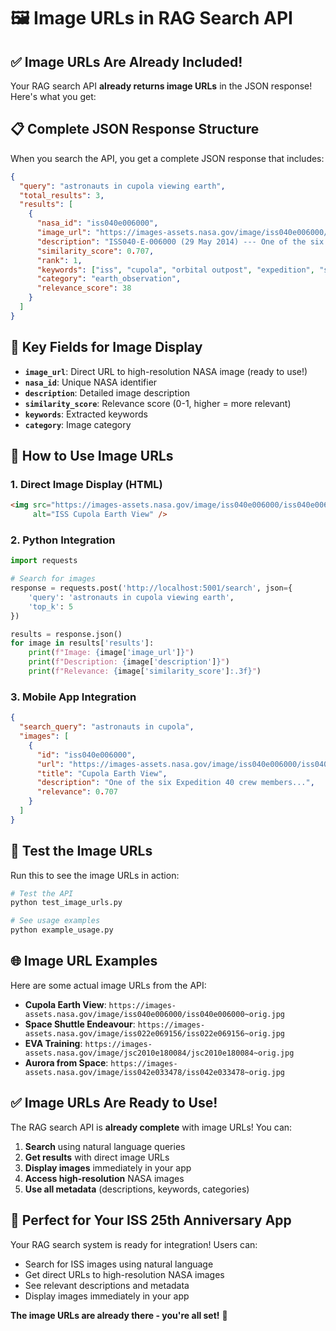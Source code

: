 # 🖼️ Image URLs in RAG Search API

## ✅ **Image URLs Are Already Included!**

Your RAG search API **already returns image URLs** in the JSON response! Here's what you get:

## 📋 **Complete JSON Response Structure**

When you search the API, you get a complete JSON response that includes:

```json
{
  "query": "astronauts in cupola viewing earth",
  "total_results": 3,
  "results": [
    {
      "nasa_id": "iss040e006000",
      "image_url": "https://images-assets.nasa.gov/image/iss040e006000/iss040e006000~orig.jpg",
      "description": "ISS040-E-006000 (29 May 2014) --- One of the six Expedition 40 crew members positioned himself in the Cupola to photograph this image of Earth's horizon and the blackness of space.",
      "similarity_score": 0.707,
      "rank": 1,
      "keywords": ["iss", "cupola", "orbital outpost", "expedition", "space station"],
      "category": "earth_observation",
      "relevance_score": 38
    }
  ]
}
```

## 🔑 **Key Fields for Image Display**

- **`image_url`**: Direct URL to high-resolution NASA image (ready to use!)
- **`nasa_id`**: Unique NASA identifier
- **`description`**: Detailed image description
- **`similarity_score`**: Relevance score (0-1, higher = more relevant)
- **`keywords`**: Extracted keywords
- **`category`**: Image category

## 🚀 **How to Use Image URLs**

### **1. Direct Image Display (HTML)**
```html
<img src="https://images-assets.nasa.gov/image/iss040e006000/iss040e006000~orig.jpg" 
     alt="ISS Cupola Earth View" />
```

### **2. Python Integration**
```python
import requests

# Search for images
response = requests.post('http://localhost:5001/search', json={
    'query': 'astronauts in cupola viewing earth',
    'top_k': 5
})

results = response.json()
for image in results['results']:
    print(f"Image: {image['image_url']}")
    print(f"Description: {image['description']}")
    print(f"Relevance: {image['similarity_score']:.3f}")
```

### **3. Mobile App Integration**
```json
{
  "search_query": "astronauts in cupola",
  "images": [
    {
      "id": "iss040e006000",
      "url": "https://images-assets.nasa.gov/image/iss040e006000/iss040e006000~orig.jpg",
      "title": "Cupola Earth View",
      "description": "One of the six Expedition 40 crew members...",
      "relevance": 0.707
    }
  ]
}
```

## 🧪 **Test the Image URLs**

Run this to see the image URLs in action:

```bash
# Test the API
python test_image_urls.py

# See usage examples
python example_usage.py
```

## 🌐 **Image URL Examples**

Here are some actual image URLs from the API:

- **Cupola Earth View**: `https://images-assets.nasa.gov/image/iss040e006000/iss040e006000~orig.jpg`
- **Space Shuttle Endeavour**: `https://images-assets.nasa.gov/image/iss022e069156/iss022e069156~orig.jpg`
- **EVA Training**: `https://images-assets.nasa.gov/image/jsc2010e180084/jsc2010e180084~orig.jpg`
- **Aurora from Space**: `https://images-assets.nasa.gov/image/iss042e033478/iss042e033478~orig.jpg`

## ✅ **Image URLs Are Ready to Use!**

The RAG search API is **already complete** with image URLs! You can:

1. **Search** using natural language queries
2. **Get results** with direct image URLs
3. **Display images** immediately in your app
4. **Access high-resolution** NASA images
5. **Use all metadata** (descriptions, keywords, categories)

## 🎯 **Perfect for Your ISS 25th Anniversary App**

Your RAG search system is ready for integration! Users can:

- Search for ISS images using natural language
- Get direct URLs to high-resolution NASA images
- See relevant descriptions and metadata
- Display images immediately in your app

**The image URLs are already there - you're all set!** 🚀
